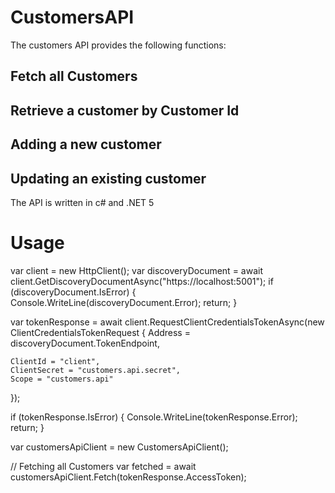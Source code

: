 # CustomersAPI

The customers API provides the following functions:
## Fetch all Customers 
## Retrieve a customer by Customer Id
## Adding a new customer
## Updating an existing customer

The API is written in c# and .NET 5

# Usage
var client = new HttpClient();
var discoveryDocument = await client.GetDiscoveryDocumentAsync("https://localhost:5001");
if (discoveryDocument.IsError)
{
	Console.WriteLine(discoveryDocument.Error);
	return;
}

var tokenResponse = await client.RequestClientCredentialsTokenAsync(new ClientCredentialsTokenRequest
{
	Address = discoveryDocument.TokenEndpoint,

	ClientId = "client",
	ClientSecret = "customers.api.secret",
	Scope = "customers.api"
});

if (tokenResponse.IsError)
{
	Console.WriteLine(tokenResponse.Error);
	return;
}

var customersApiClient = new CustomersApiClient();

// Fetching all Customers
var fetched = await customersApiClient.Fetch(tokenResponse.AccessToken);